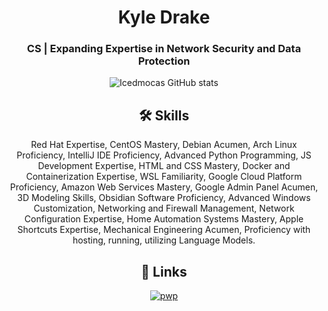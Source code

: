 <div align = center>
  
# Kyle Drake
  
### CS | Expanding Expertise in Network Security and Data Protection
![Icedmocas GitHub stats](https://github-readme-stats.vercel.app/api?username=icedmoca&show_icons=true&theme=radical)

## 🛠 Skills


Red Hat Expertise, CentOS Mastery, Debian Acumen, Arch Linux Proficiency, IntelliJ IDE Proficiency, Advanced Python Programming, JS Development Expertise, HTML and CSS Mastery, Docker and Containerization Expertise, WSL Familiarity, Google Cloud Platform Proficiency, Amazon Web Services Mastery, Google Admin Panel Acumen, 3D Modeling Skills, Obsidian Software Proficiency, Advanced Windows Customization, Networking and Firewall Management, Network Configuration Expertise, Home Automation Systems Mastery, Apple Shortcuts Expertise, Mechanical Engineering Acumen, Proficiency with hosting, running, utilizing Language Models.
## 🔗 Links

[![pwp](https://img.shields.io/badge/Icedmoca's%20Gist's-243b40)](https://gist.github.com/icedmoca)
